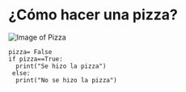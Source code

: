 # ¿Cómo hacer una pizza?

![Image of Pizza](https://www.lavanguardia.com/files/og_thumbnail/files/fp/uploads/2021/03/30/6063031b90a87.r_d.1083-871-0.jpeg)

```
pizza= False
if pizza==True:
  print("Se hizo la pizza")
 else:
  print("No se hizo la pizza")
```
